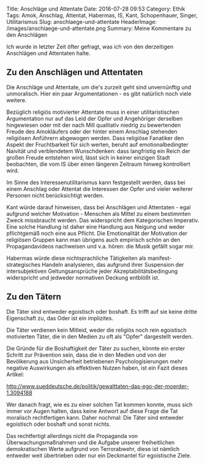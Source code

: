 Title: Anschläge und Attentate
Date: 2016-07-28 09:53
Category: Ethik
Tags: Amok, Anschlag, Attentat, Habermas, IS, Kant, Schopenhauer, Singer, Utilitarismus
Slug: anschlaege-und-attentate
HeaderImage: /images/anschlaege-und-attentate.png
Summary: Meine Kommentare zu den Anschlägen

Ich wurde in letzter Zeit öfter gefragt, was ich von den derzeitigen
Anschlägen und Attentaten halte. <!--more-->

Zu den Anschlägen und Attentaten
--------------------------------

Die Anschläge und Attentate, um die's zurzeit geht sind unvernünftig und
unmoralisch. Hier ein paar Argumentationen - es gibt natürlich noch
viele weitere.

Bezüglich religiös motivierter Attentate muss in einer utilitaristischen
Argumentation nur auf das Leid der Opfer und Angehöriger derselben
hingewiesen oder mit der nach Mill qualitativ niedrig zu bewertenden
Freude des Amokläufers oder der hinter einem Anschlag stehenden
religiösen Anführern abgewogen werden. Dass religiöse Fanatiker den
Aspekt der Fruchtbarkeit für sich werten, beruht auf emotionalbedingter
Naivität und verblendetem Wunschdenken: dass langfristig ein Reich der
großen Freude entstehen wird, lässt sich in keiner einzigen Stadt
beobachten, die vom IS über einen längeren Zeitraum hinweg kontrolliert
wird.

Im Sinne des Interessenutilitarismus kann festgestellt werden, dass bei
einem Anschlag oder Attentat die Interessen der Opfer und vieler
weiterer Personen nicht berücksichtigt werden.

Kant würde darauf hinweisen, dass bei Anschlägen und Attentaten - egal
aufgrund welcher Motivation - Menschen als Mittel zu einem bestimmten
Zweck missbraucht werden. Das widerspricht dem Kategorischen Imperativ.
Eine solche Handlung ist daher eine Handlung aus Neigung und weder
pflichtgemäß noch eine aus Pflicht. Die Emotionalität der Motivation der
religiösen Gruppen kann man übrigens auch empirisch schön an den
Propagandavideos nachweisen und v.a. hören: die Musik gefällt sogar mir.

Habermas würde diese nichtsprachliche Tätigkeiten als
manifest-strategisches Handeln analysieren, das aufgrund ihrer
Suspension der intersubjektiven Geltungsansprüche jeder
Akzeptabilitätsbedingung widerspricht und jedweder normativen Deckung
entblößt ist.

Zu den Tätern
-------------

Die Täter sind entweder egoistisch oder boshaft. Es trifft auf sie keine
dritte Eigenschaft zu, das Oder ist ein implizites.

Die Täter verdienen kein Mitleid, weder die religiös noch rein
egoistisch motivierten Täter, die in den Medien zu oft als "Opfer"
dargestellt werden.

Die Gründe für die Boshaftigkeit der Täter zu suchen, könnte ein erster
Schritt zur Prävention sein, dass die in den Medien und von der
Bevölkerung aus Unsicherheit betriebenen Psychologisierungen mehr
negative Auswirkungen als effektiven Nutzen haben, ist ein Fazit dieses
Artikel:

<http://www.sueddeutsche.de/politik/gewalttaten-das-ego-der-moerder-1.3094188>

Wer danach fragt, wie es zu einer solchen Tat kommen konnte, muss sich
immer vor Augen halten, dass keine Antwort auf diese Frage die Tat
moralisch rechtfertigen kann. Daher nochmal: Die Täter sind entweder
egoistisch oder boshaft und sonst nichts.

Das rechtfertigt allerdings nicht die Propaganda von Überwachungsmaßnahmen und die Aufgabe unserer freiheitlichen demokratischen Werte aufgrund von Terrorabwehr, diese ist nämlich entweder weit übertrieben oder nur ein Deckmantel für egoistische Ziele.

 

 
